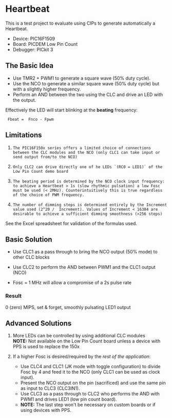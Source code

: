 # Heartbeat

This is a test project to evaluate using CIPs to generate automatically a Heartbeat.

* Device: PIC16F1509
* Board: PICDEM Low Pin Count 
* Debugger: PICkit 3

## The Basic Idea
* Use TMR2 + PWM1 to generate a square wave (50% duty cycle).
* Use the NCO to generate a similar square wave (50% duty cycle) but with a slightly higher frequency.
* Perform an AND between the two using the CLC and drive an LED with the output.

Effectively the LED will start blinking at the **beating** frequency:  

     Fbeat =  Fnco - Fpwm
     
     
## Limitations
1.     The PIC16F150x series offers a limited choice of connections between the CLC modules and the NCO (only CLC1 can take input or send output from/to the NCO)   
2.     Only CLC2 can drive directly one of he LEDs `(RC0 = LED1)` of the Low Pin Count demo board
3.     The beating period is determined by the NCO clock input frequency: to achieve a Heartbeat > 1s (slow rhythmic pulsation) a low Fosc must be used (< 2MHz). Counterintuitively this is true regardless of the choice of PWM frequency.
4.     The number of dimming steps is determined entirely by the Increment value used (2^20 /  Increment). Values of Increment < 16384 are desirable to achieve a sufficient dimming smoothness (>256 steps)

See the Excel spreadsheet for validation of the formulas used.

## Basic Solution
* Use CLC1 as a pass through to bring the NCO output (50% mode) to other CLC blocks

* Use CLC2 to perform the AND between PWM1 and the CLC1 output (NCO) 
* Fosc = 1 MHz will allow a compromise of a 2s pulse rate  



### Result
 0 (zero) MIPS, set & forget, smoothly pulsating LED1 output 

## Advanced Solutions
1. More LEDs can be controlled by using additional CLC modules  
    **NOTE:** Not available on the Low Pin Count board unless a device with PPS is used to replace the 150x

2. If a higher Fosc is desired/required by the _rest of the application_:
    * Use CLC4 and CLC1 (JK mode with toggle configuration) to divide Fosc by 4 and feed it to the NCO (only CLC1 can be used as clock input). 
    * Present the NCO output on the pin (sacrificed) and use the same pin as input to CLC3 (CLC3IN1). 
    * Use CLC3 as a pass through to CLC2 who performs the AND with PWM1 and  drives LED1 (low pin count board). 
    * **NOTE:** The last step won't be necessary on custom boards or if using devices with PPS.
    
     

    

